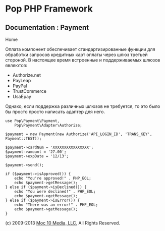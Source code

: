 Pop PHP Framework
=================

Documentation : Payment
-----------------------

Home

Оплата компонент обеспечивает стандартизированные функции для обработки
запросов кредитных карт оплаты через шлюз третьей стороной. В настоящее
время встроенные и поддерживаемых шлюзов являются:

-   Authorize.net
-   PayLeap
-   PayPal
-   TrustCommerce
-   UsaEpay

Однако, если поддержка различных шлюзов не требуется, то это было бы
просто просто написать адаптер для него.

    use Pop\Payment\Payment,
        Pop\Payment\Adapter\Authorize;

    $payment = new Payment(new Authorize('API_LOGIN_ID', 'TRANS_KEY', Payment::TEST));

    $payment->cardNum = 'XXXXXXXXXXXXXXXX';
    $payment->amount = '27.00';
    $payment->expDate = '12/13';

    $payment->send();

    if ($payment->isApproved()) {
        echo "You're approved!" . PHP_EOL;
        echo $payment->getMessage();
    } else if ($payment->isDeclined()) {
        echo "You were declined!" . PHP_EOL;
        echo $payment->getMessage();
    } else if ($payment->isError()) {
        echo "There was an error!" . PHP_EOL;
        echo $payment->getMessage();
    }

\(c) 2009-2013 [Moc 10 Media, LLC.](http://www.moc10media.com) All
Rights Reserved.
